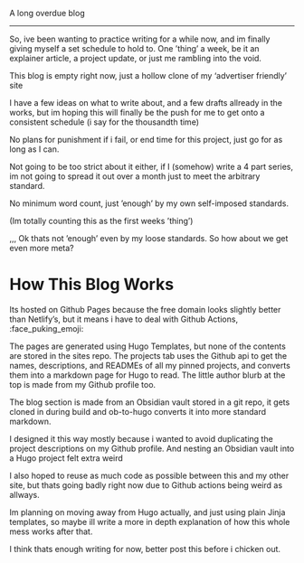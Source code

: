A long overdue blog

---

So, ive been wanting to practice writing for a while now, and im finally giving myself a set schedule to hold to. 
One ’thing’ a week, be it an explainer article, a project update, or just me rambling into the void.

This blog is empty right now, just a hollow clone of my ‘advertiser friendly’ site

I have a few ideas on what to write about, and a few drafts allready in  the works, but im hoping this will finally be the push for me to get  onto a consistent schedule (i say for the thousandth time)

No plans for punishment if i fail, or end time for this project, just go for as long as I can.

Not going to be too strict about it either, if I (somehow) write a 4 part  series, im not going to spread it out over a month just to meet the arbitrary standard.

No minimum word count, just ’enough’ by my own self-imposed standards.

(Im totally counting this as the first weeks ’thing’)

,,, Ok thats not ’enough’ even by my loose standards. So how about we get even more meta?

# How This Blog Works

Its hosted on Github Pages because the free domain looks slightly better  than Netlify’s, but it means i have to deal with Github Actions,  :face_puking_emoji:

The pages are generated using Hugo Templates, but none of the contents are stored in the sites repo. 
The projects tab uses the Github api to get the names, descriptions, and READMEs of all my pinned projects,
and converts them into a markdown page for Hugo to read. The little author blurb at the top is made from my Github profile too.

The blog section is made from an Obsidian vault stored in a git repo, it gets cloned in during build and ob-to-hugo converts it into more standard markdown.

I designed it this way mostly because i wanted to avoid duplicating the project descriptions on my Github profile. And nesting an Obsidian vault into a Hugo project felt extra weird

I also hoped to reuse as much code as possible between this and my other site, but thats going badly right now due to Github actions being weird as allways.

Im planning on moving away from Hugo actually, and just using plain Jinja templates, so maybe ill write a more in depth explanation of how this whole mess works after that.

I think thats enough writing for now, better post this before i chicken out.

